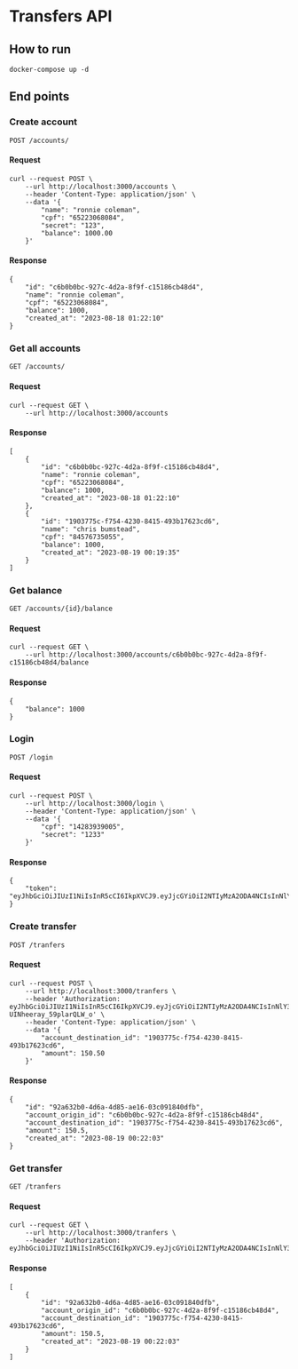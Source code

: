 # Transfers API

## How to run
```
docker-compose up -d
```

## End points

### Create account
`POST /accounts/`

####  Request
    curl --request POST \
        --url http://localhost:3000/accounts \
        --header 'Content-Type: application/json' \
        --data '{
            "name": "ronnie coleman",
            "cpf": "65223068084",
            "secret": "123",
            "balance": 1000.00
        }'

####  Response
    {
	    "id": "c6b0b0bc-927c-4d2a-8f9f-c15186cb48d4",
	    "name": "ronnie coleman",
	    "cpf": "65223068084",
	    "balance": 1000,
	    "created_at": "2023-08-18 01:22:10"
    }

### Get all accounts
`GET /accounts/`

####  Request
    curl --request GET \
        --url http://localhost:3000/accounts

####  Response
    [
	    {
		    "id": "c6b0b0bc-927c-4d2a-8f9f-c15186cb48d4",
		    "name": "ronnie coleman",
		    "cpf": "65223068084",
		    "balance": 1000,
		    "created_at": "2023-08-18 01:22:10"
	    },
        {
		    "id": "1903775c-f754-4230-8415-493b17623cd6",
		    "name": "chris bumstead",
		    "cpf": "84576735055",
		    "balance": 1000,
		    "created_at": "2023-08-19 00:19:35"
	    }
    ]
### Get balance
`GET /accounts/{id}/balance`

####  Request

    curl --request GET \
        --url http://localhost:3000/accounts/c6b0b0bc-927c-4d2a-8f9f-c15186cb48d4/balance

####  Response
    {
	    "balance": 1000
    }

### Login
`POST /login`

####  Request
    curl --request POST \
        --url http://localhost:3000/login \
        --header 'Content-Type: application/json' \
        --data '{
            "cpf": "14283939005",
            "secret": "1233"
        }'

####  Response
    {
        "token": "eyJhbGciOiJIUzI1NiIsInR5cCI6IkpXVCJ9.eyJjcGYiOiI2NTIyMzA2ODA4NCIsInNlY3JldCI6IjEyMyIsImV4cCI6MTY5MjQwNDQ4Nn0.XWRYTY1ALlxDojE4Xl1HEGmLrvdxttXESyQYZvjjmK4"
    }

### Create transfer

`POST /tranfers`

####  Request
    curl --request POST \
        --url http://localhost:3000/tranfers \
        --header 'Authorization: eyJhbGciOiJIUzI1NiIsInR5cCI6IkpXVCJ9.eyJjcGYiOiI2NTIyMzA2ODA4NCIsInNlY3JldCI6IjEyMyIsImV4cCI6MTY5MjQwNDA5N30.SWF6aLn_w23rS2nSVHFVP-UINheeray_59plarQLW_o' \
        --header 'Content-Type: application/json' \
        --data '{
            "account_destination_id": "1903775c-f754-4230-8415-493b17623cd6",
            "amount": 150.50
        }'

####  Response

    {
        "id": "92a632b0-4d6a-4d85-ae16-03c091840dfb",
        "account_origin_id": "c6b0b0bc-927c-4d2a-8f9f-c15186cb48d4",
        "account_destination_id": "1903775c-f754-4230-8415-493b17623cd6",
        "amount": 150.5,
        "created_at": "2023-08-19 00:22:03"
    }

### Get transfer

`GET /tranfers`

####  Request
    curl --request GET \
        --url http://localhost:3000/tranfers \
        --header 'Authorization: eyJhbGciOiJIUzI1NiIsInR5cCI6IkpXVCJ9.eyJjcGYiOiI2NTIyMzA2ODA4NCIsInNlY3JldCI6IjEyMyIsImV4cCI6MTY5MjQwNDU4M30.bNfGiDN2c3MteGAwjkC2TccJkpAt4mD0d_8nLw1D0tQ'

####  Response

    [
        {
            "id": "92a632b0-4d6a-4d85-ae16-03c091840dfb",
            "account_origin_id": "c6b0b0bc-927c-4d2a-8f9f-c15186cb48d4",
            "account_destination_id": "1903775c-f754-4230-8415-493b17623cd6",
            "amount": 150.5,
            "created_at": "2023-08-19 00:22:03"
        }
    ]